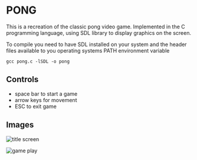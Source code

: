 # PONG

This is a recreation of the classic pong video game. Implemented in the C
programming language, using SDL library to display graphics on the screen.

To compile you need to have SDL installed on your system and the header files
available to you operating systems PATH environment variable

`gcc pong.c -lSDL -o pong`

## Controls
* space bar to start a game
* arrow keys for movement
* ESC to exit game

## Images
![title screen](http://i.imgur.com/radat.png)

![game play](http://i.imgur.com/CZhqp.png)

